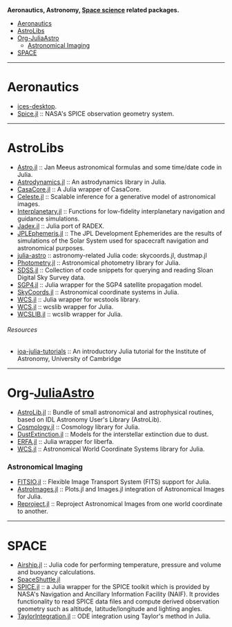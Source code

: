 __Aeronautics, Astronomy, [Space science](https://en.wikipedia.org/wiki/Outline_of_space_science) related packages.__

+ [Aeronautics](#aeronautics)
+ [AstroLibs](#astrolibs)
+ [Org-JuliaAstro](#org-juliaastro)
   + [Astronomical Imaging](#astronomicalimaging)
+ [SPACE](#space)

----

# Aeronautics
+ [ices-desktop](https://github.com/abieler/ices-desktop).
+ [Spice.jl](https://github.com/abieler/Spice.jl) :: NASA's SPICE observation geometry system.

----

# AstroLibs
+ [Astro.jl](https://github.com/cormullion/Astro.jl) :: Jan Meeus astronomical formulas and some time/date code in Julia.
+ [Astrodynamics.jl](https://github.com/helgee/Astrodynamics.jl) :: An astrodynamics library in Julia.
+ [CasaCore.jl](https://github.com/mweastwood/CasaCore.jl) :: A Julia wrapper of CasaCore.
+ [Celeste.jl](https://github.com/jeff-regier/Celeste.jl) :: Scalable inference for a generative model of astronomical images. 
+ [Interplanetary.jl](https://github.com/crbinz/Interplanetary.jl) :: Functions for low-fidelity interplanetary navigation and guidance simulations.
+ [Jadex.jl](https://github.com/autocorr/Jadex.jl) :: Julia port of RADEX.
+ [JPLEphemeris.jl](https://github.com/helgee/JPLEphemeris.jl) :: The JPL Development Ephemerides are the results of simulations of the Solar System used for spacecraft navigation and astronomical purposes.
+ [julia-astro](https://github.com/kbarbary/julia-astro) :: astronomy-related Julia code: skycoords.jl, dustmap.jl
+ [Photometry.jl](https://github.com/kbarbary/Photometry.jl) :: Astronomical photometry library for Julia.
+ [SDSS.jl](https://github.com/kbarbary/SDSS.jl) :: Collection of code snippets for querying and reading Sloan Digital Sky Survey data.
+ [SGP4.jl](https://github.com/crbinz/SGP4.jl) :: Julia wrapper for the SGP4 satellite propagation model.
+ [SkyCoords.jl](https://github.com/kbarbary/SkyCoords.jl) :: Astronomical coordinate systems in Julia.
+ [WCS.jl](https://github.com/kbarbary/WCS.jl) :: Julia wrapper for wcstools library.
+ [WCS.jl](https://github.com/nolta/WCS.jl) :: wcslib wrapper for Julia.
+ [WCSLIB.jl](https://github.com/nolta/WCSLIB.jl) :: wcslib wrapper for Julia.

###### Resources
+ [ioa-julia-tutorials](https://github.com/swt30/ioa-julia-tutorials) :: An introductory Julia tutorial for the Institute of Astronomy, University of Cambridge 

----

# Org-[JuliaAstro](https://JuliaAstro.github.io)
+ [AstroLib.jl](https://github.com/JuliaAstro/AstroLib.jl) :: Bundle of small
  astronomical and astrophysical routines, based on IDL Astronomy User's Library
  (AstroLib).
+ [Cosmology.jl](https://github.com/JuliaAstro/Cosmology.jl) :: Cosmology library for Julia.
+ [DustExtinction.jl](https://github.com/JuliaAstro/DustExtinction.jl) :: Models for the interstellar extinction due to dust.
+ [ERFA.jl](https://github.com/JuliaAstro/ERFA.jl) :: Julia wrapper for liberfa.
+ [WCS.jl](https://github.com/JuliaAstro/WCS.jl) :: Astronomical World Coordinate Systems library for Julia.

### Astronomical Imaging
+ [FITSIO.jl](https://github.com/JuliaAstro/FITSIO.jl) :: Flexible Image Transport System (FITS) support for Julia.
+ [AstroImages.jl](https://github.com/JuliaAstro/AstroImages.jl) :: Plots.jl and Images.jl integration of Astronomical Images for Julia.
+ [Reproject.jl](https://github.com/JuliaAstro/Reproject.jl) :: Reproject Astronomical Images from one world coordinate to another.

----

# SPACE
+ [Airship.jl](https://github.com/ordovician/Airship.jl) :: Julia code for performing temperature, pressure and volume and buoyancy calculations.
+ [SpaceShuttle.jl](https://github.com/mbauman/SpaceShuttle.jl)
+ [SPICE.jl](https://github.com/JuliaAstro/SPICE.jl) :: a Julia wrapper for the SPICE toolkit which is provided by NASA's Navigation and Ancillary Information Facility (NAIF). It provides functionality to read SPICE data files and compute derived observation geometry such as altitude, latitude/longitude and lighting angles.
+ [TaylorIntegration.jl](https://github.com/PerezHz/TaylorIntegration.jl) :: ODE integration using Taylor's method in Julia.


